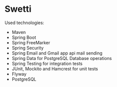 # Swetti

<p>Used technologies:</p>

<ul>
<li>Maven</li>
<li>Spring Boot</li>
<li>Spring FreeMarker</li>
<li>Spring Security</li>
<li>Spring Email and Gmail app api mail sending</li>
<li>Spring Data for PostgreSQL Database operations</li>
<li>Spring Testing for integration tests</li>
<li>JUnit, Mockito and Hamcrest for unit tests</li>
<li>Flyway</li>
<li>PostgreSQL</li>
</ul>